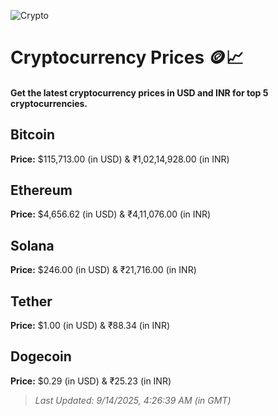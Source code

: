 
![Crypto](https://www.techguide.com.au/wp-content/uploads/2020/11/crypto3.jpeg)

# Cryptocurrency Prices 🪙📈

#### Get the latest cryptocurrency prices in USD and INR for top 5 cryptocurrencies.

## Bitcoin

**Price:** $115,713.00 (in USD) & ₹1,02,14,928.00 (in INR)

## Ethereum

**Price:** $4,656.62 (in USD) & ₹4,11,076.00 (in INR)

## Solana

**Price:** $246.00 (in USD) & ₹21,716.00 (in INR)

## Tether

**Price:** $1.00 (in USD) & ₹88.34 (in INR)

## Dogecoin

**Price:** $0.29 (in USD) & ₹25.23 (in INR)

> _Last Updated: 9/14/2025, 4:26:39 AM (in GMT)_
